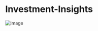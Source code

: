 # Investment-Insights

![image](https://github.com/user-attachments/assets/b4ea63bf-e69b-4aa5-bf5d-b24805b6b06e)

